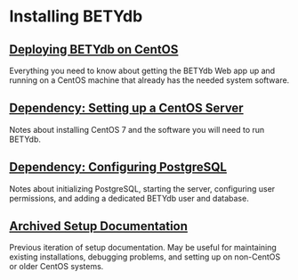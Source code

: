 # Installing BETYdb

## [Deploying BETYdb on CentOS](installing-betydb-web-application.md)

Everything you need to know about getting the BETYdb Web app up and running on a
CentOS machine that already has the needed system software.

## [Dependency: Setting up a CentOS Server](setting-up-a-centos-server.md)

Notes about installing CentOS 7 and the software you will need to run BETYdb.

## [Dependency: Configuring PostgreSQL](configuring-postgresql.md)

Notes about initializing PostgreSQL, starting the server, configuring user
permissions, and adding a dedicated BETYdb user and database.

## [Archived Setup Documentation](archived-setup-documentation.md)

Previous iteration of setup documentation.  May be useful for maintaining
existing installations, debugging problems, and setting up on non-CentOS or
older CentOS systems.